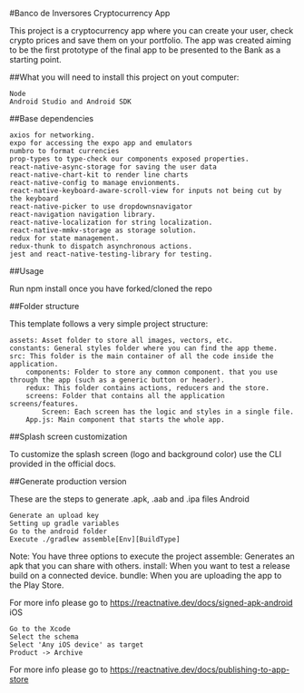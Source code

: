 #Banco de Inversores Cryptocurrency App

This project is a cryptocurrency app where you can create your user, check crypto prices and save them on your portfolio. The app was created aiming to be the first prototype of the final app to be presented to the Bank as a starting point.

##What you will need to install this project on yout computer:

    Node
    Android Studio and Android SDK

##Base dependencies

    axios for networking.
    expo for accessing the expo app and emulators
    numbro to format currencies
    prop-types to type-check our components exposed properties.
    react-native-async-storage for saving the user data
    react-native-chart-kit to render line charts
    react-native-config to manage envionments.
    react-native-keyboard-aware-scroll-view for inputs not being cut by the keyboard
    react-native-picker to use dropdownsnavigator
    react-navigation navigation library.
    react-native-localization for string localization.
    react-native-mmkv-storage as storage solution.
    redux for state management.
    redux-thunk to dispatch asynchronous actions.
    jest and react-native-testing-library for testing.

##Usage

Run npm install once you have forked/cloned the repo

##Folder structure

This template follows a very simple project structure:

    assets: Asset folder to store all images, vectors, etc.
    constants: General styles folder where you can find the app theme.
    src: This folder is the main container of all the code inside the application.
        components: Folder to store any common component. that you use through the app (such as a generic button or header).
        redux: This folder contains actions, reducers and the store.
        screens: Folder that contains all the application screens/features.
            Screen: Each screen has the logic and styles in a single file.
        App.js: Main component that starts the whole app.

##Splash screen customization

To customize the splash screen (logo and background color) use the CLI provided in the official docs.

##Generate production version

These are the steps to generate .apk, .aab and .ipa files
Android

    Generate an upload key
    Setting up gradle variables
    Go to the android folder
    Execute ./gradlew assemble[Env][BuildType]

Note: You have three options to execute the project assemble: Generates an apk that you can share with others. install: When you want to test a release build on a connected device. bundle: When you are uploading the app to the Play Store.

For more info please go to https://reactnative.dev/docs/signed-apk-android
iOS

    Go to the Xcode
    Select the schema
    Select 'Any iOS device' as target
    Product -> Archive

For more info please go to https://reactnative.dev/docs/publishing-to-app-store